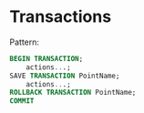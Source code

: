 # Transactions
Pattern:
``` SQL
BEGIN TRANSACTION;
	actions...;
SAVE TRANSACTION PointName;
	actions...;
ROLLBACK TRANSACTION PointName;
COMMIT
```